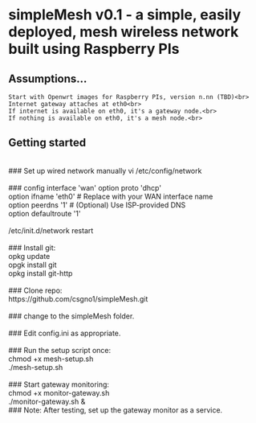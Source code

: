 # simpleMesh v0.1 - a simple, easily deployed, mesh wireless network built using Raspberry PIs

## Assumptions...

    Start with Openwrt images for Raspberry PIs, version n.nn (TBD)<br>
    Internet gateway attaches at eth0<br>
    If internet is available on eth0, it's a gateway node.<br>
    If nothing is available on eth0, it's a mesh node.<br>

## Getting started
<br>
### Set up wired network manually
  vi /etc/config/network<br>
<br>
  ### config interface 'wan'
      option proto 'dhcp'<br>
      option ifname 'eth0'  # Replace with your WAN interface name<br>
      option peerdns '1'    # (Optional) Use ISP-provided DNS<br>
      option defaultroute '1'<br>
  <br>
  /etc/init.d/network restart<br>
<br>
### Install git:<br>
    opkg update<br>
    opgk install git<br>
    opkg install git-http<br>
<br>
### Clone repo:<br>
https://github.com/csgno1/simpleMesh.git<br>
<br>
### change to the simpleMesh folder.<br>
<br>
### Edit config.ini as appropriate.<br>
<br>
### Run the setup script once:<br>
    chmod +x mesh-setup.sh<br>
    ./mesh-setup.sh<br>
<br>
### Start gateway monitoring:<br>
    chmod +x monitor-gateway.sh<br>
    ./monitor-gateway.sh &<br>
### Note: After testing, set up the gateway monitor as a service.<br>
<br>
